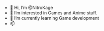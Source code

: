 - 👋 Hi, I’m @NitroKage
- 👀 I’m interested in Games and Anime stuff.
- 🌱 I’m currently learning Game development
- 📫 

<!---
NitroKage/NitroKage is a ✨ special ✨ repository because its `README.md` (this file) appears on your GitHub profile.
You can click the Preview link to take a look at your changes.
--->
